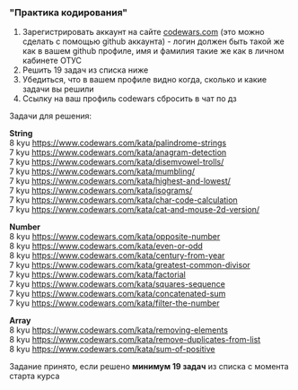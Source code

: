 ### "Практика кодирования"

1. Зарегистрировать аккаунт на сайте [codewars.com](https://www.codewars.com/) (это можно сделать с помощью github аккаунта) - логин должен быть такой же как в вашем github профиле, имя и фамилия такие же как в личном кабинете ОТУС
2. Решить 19 задач из списка ниже
3. Убедиться, что в вашем профиле видно когда, сколько и какие задачи вы решили
4. Ссылку на ваш профиль codewars сбросить в чат по дз

<!-- v -->

Задачи для решения:

**String**  
8 kyu https://www.codewars.com/kata/palindrome-strings  
7 kyu https://www.codewars.com/kata/anagram-detection  
7 kyu https://www.codewars.com/kata/disemvowel-trolls/  
7 kyu https://www.codewars.com/kata/mumbling/  
7 kyu https://www.codewars.com/kata/highest-and-lowest/  
7 kyu https://www.codewars.com/kata/isograms/  
7 kyu https://www.codewars.com/kata/char-code-calculation  
7 kyu https://www.codewars.com/kata/cat-and-mouse-2d-version/

<!-- v -->

**Number**  
8 kyu https://www.codewars.com/kata/opposite-number  
8 kyu https://www.codewars.com/kata/even-or-odd  
8 kyu https://www.codewars.com/kata/century-from-year  
7 kyu https://www.codewars.com/kata/greatest-common-divisor  
7 kyu https://www.codewars.com/kata/factorial  
7 kyu https://www.codewars.com/kata/squares-sequence  
7 kyu https://www.codewars.com/kata/concatenated-sum  
7 kyu https://www.codewars.com/kata/filter-the-number

<!-- v -->

**Array**  
8 kyu https://www.codewars.com/kata/removing-elements  
8 kyu https://www.codewars.com/kata/remove-duplicates-from-list  
8 kyu https://www.codewars.com/kata/sum-of-positive

Задание принято, если решено **минимум 19 задач** из списка с момента старта курса
